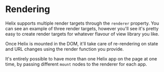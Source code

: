 # Rendering

Helix supports multiple render targets through the `renderer` property. You can see an example of three render targets, however you'll see it's pretty easy to create render targets for whatever flavour of view library you like.

Once Helix is mounted in the DOM, it'll take care of re-rendering on state and URL changes using the render function you provide.

It's entirely possible to have more than one Helix app on the page at one time, by passing different `mount` nodes to the renderer for each app.
